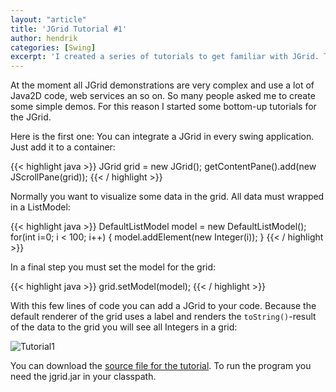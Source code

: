 ```yaml
---
layout: "article"
title: 'JGrid Tutorial #1'
author: hendrik
categories: [Swing]
excerpt: 'I created a series of tutorials to get familiar with JGrid. This is the first out of five tutorials.'
---
```

At the moment all JGrid demonstrations are very complex and use a lot of Java2D code, web services an so on. So many people asked me to create some simple demos. For this reason I started some bottom-up tutorials for the JGrid.

Here is the first one:
You can integrate a JGrid in every swing application. Just add it to a container:

{{< highlight java >}}
JGrid grid = new JGrid();
getContentPane().add(new JScrollPane(grid));
{{< / highlight >}}

Normally you want to visualize some data in the grid. All data must wrapped in a ListModel:

{{< highlight java >}}
DefaultListModel model = new DefaultListModel();
for(int i=0; i &lt; 100; i++) {
  model.addElement(new Integer(i));
}
{{< / highlight >}}

In a final step you must set the model for the grid:

{{< highlight java >}}
grid.setModel(model);
{{< / highlight >}}

With this few lines of code you can add a JGrid to your code. Because the default renderer of the grid uses a label and renders the `toString()`-result of the data to the grid you will see all Integers in a grid:

![Tutorial1](/posts/guigarage-legacy/Tutorial1.png)

You can download the [source file for the tutorial](/assets/downloads/jgrid/tutorial1.java). To run the program you need the jgrid.jar in your classpath.
